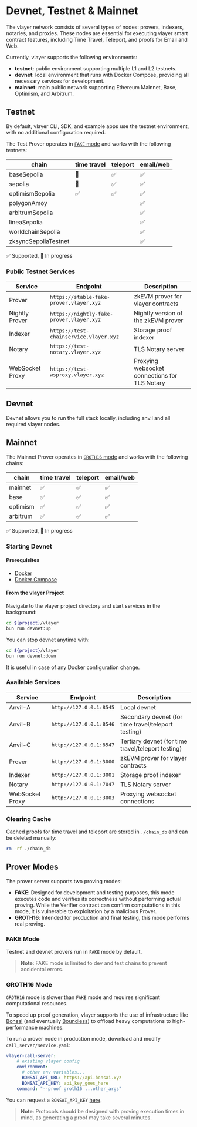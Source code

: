 # Devnet, Testnet & Mainnet

The vlayer network consists of several types of nodes: provers, indexers, notaries, and proxies. These nodes are essential for executing vlayer smart contract features, including Time Travel, Teleport, and proofs for Email and Web.

Currently, vlayer supports the following environments:
- **testnet**: public environment supporting multiple L1 and L2 testnets.
- **devnet**: local environment that runs with Docker Compose, providing all necessary services for development.
- **mainnet**: main public network supporting Ethereum Mainnet, Base, Optimism, and Arbitrum.

## Testnet

By default, vlayer CLI, SDK, and example apps use the testnet environment, with no additional configuration required.

The Test Prover operates in [`FAKE` mode](/getting-started/dev-and-production.html#prover-modes) and works with the following testnets:

| chain | time travel | teleport | email/web |
|---------|-------------|----------|-----------|
| baseSepolia | 🚧        | ✅      | ✅         |
| sepolia | 🚧         | ✅      | ✅         |
| optimismSepolia | ✅         | ✅      | ✅         |
| polygonAmoy |          |       | ✅         |
| arbitrumSepolia |          |       | ✅         |
| lineaSepolia |          |       | ✅         |
| worldchainSepolia |          |       | ✅         |
| zksyncSepoliaTestnet |          |       | ✅         |

✅ Supported, 🚧 In progress

### Public Testnet Services

| Service            | Endpoint                         | Description                                  |
|--------------------|----------------------------------|----------------------------------------------|
| Prover             | `https://stable-fake-prover.vlayer.xyz` | zkEVM prover for vlayer contracts     |
| Nightly Prover     | `https://nightly-fake-prover.vlayer.xyz` | Nightly version of the zkEVM prover  |
| Indexer            | `https://test-chainservice.vlayer.xyz` | Storage proof indexer                |
| Notary             | `https://test-notary.vlayer.xyz` | TLS Notary server                            |
| WebSocket Proxy    | `https://test-wsproxy.vlayer.xyz`| Proxying websocket connections for TLS Notary |

## Devnet

Devnet allows you to run the full stack locally, including anvil and all required vlayer nodes.

## Mainnet
The Mainnet Prover operates in [`GROTH16` mode](/getting-started/dev-and-production.html#prover-modes) and works with the following chains:

| chain | time travel | teleport | email/web |
|---------|-------------|----------|-----------|
| mainnet | ✅        | ✅      | ✅         |
| base | ✅         | ✅      | ✅         |
| optimism | ✅         | ✅      | ✅         |
| arbitrum | ✅         | ✅      | ✅         |

✅ Supported, 🚧 In progress

### Starting Devnet

#### Prerequisites
- [Docker](https://docs.docker.com/get-docker/)
- [Docker Compose](https://docs.docker.com/compose/install/)

#### From the vlayer Project

Navigate to the vlayer project directory and start services in the background:
```bash
cd ${project}/vlayer
bun run devnet:up
```

You can stop devnet anytime with:
```bash
cd ${project}/vlayer
bun run devnet:down
```
It is useful in case of any Docker configuration change. 

### Available Services

| Service            | Endpoint                       | Description                                 |
|--------------------|--------------------------------|---------------------------------------------|
| Anvil-A            | `http://127.0.0.1:8545`        | Local devnet                                |
| Anvil-B            | `http://127.0.0.1:8546`        | Secondary devnet (for time travel/teleport testing) |
| Anvil-C            | `http://127.0.0.1:8547`        | Tertiary devnet (for time travel/teleport testing) |
| Prover             | `http://127.0.0.1:3000`        | zkEVM prover for vlayer contracts           |
| Indexer            | `http://127.0.0.1:3001`        | Storage proof indexer                       |
| Notary             | `http://127.0.0.1:7047`        | TLS Notary server                           |
| WebSocket Proxy    | `http://127.0.0.1:3003`       | Proxying websocket connections              |

### Clearing Cache

Cached proofs for time travel and teleport are stored in `./chain_db` and can be deleted manually:
```bash
rm -rf ./chain_db
```

## Prover Modes

The prover server supports two proving modes:
- **FAKE**: Designed for development and testing purposes, this mode executes code and verifies its correctness without performing actual proving. While the Verifier contract can confirm computations in this mode, it is vulnerable to exploitation by a malicious Prover.
- **GROTH16**: Intended for production and final testing, this mode performs real proving.

### FAKE Mode

Testnet and devnet provers run in `FAKE` mode by default.

> **Note**: FAKE mode is limited to dev and test chains to prevent accidental errors.

### GROTH16 Mode

`GROTH16` mode is slower than `FAKE` mode and requires significant computational resources.

To speed up proof generation, vlayer supports the use of infrastructure like [Bonsai](https://www.bonsai.xyz/) (and eventually [Boundless](https://beboundless.xyz/)) to offload heavy computations to high-performance machines.

To run a prover node in production mode, download and modify `call_server/service.yaml`:

```yaml
vlayer-call-server:
    # existing vlayer config
    environment:
      # other env variables...
      BONSAI_API_URL: https://api.bonsai.xyz
      BONSAI_API_KEY: api_key_goes_here
    command: "--proof groth16 ...other_args"
```

You can request a `BONSAI_API_KEY` [here](https://docs.google.com/forms/d/e/1FAIpQLSf9mu18V65862GS4PLYd7tFTEKrl90J5GTyzw_d14ASxrruFQ/viewform).

> **Note**: Protocols should be designed with proving execution times in mind, as generating a proof may take several minutes.
